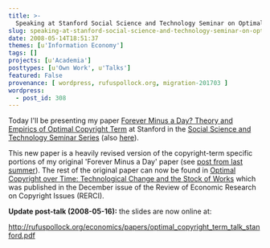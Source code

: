 ```yaml
---
title: >-
  Speaking at Stanford Social Science and Technology Seminar on Optimal Copyright Term
slug: speaking-at-stanford-social-science-and-technology-seminar-on-optimal-copyright-term
date: 2008-05-14T18:51:37
themes: [u'Information Economy']
tags: []
projects: [u'Academia']
posttypes: [u'Own Work', u'Talks']
featured: False
provenance: [ wordpress, rufuspollock.org, migration-201703 ]
wordpress:
  - post_id: 308
---
```


Today I'll be presenting my paper [Forever Minus a Day? Theory and Empirics of Optimal Copyright Term](http://www.rufuspollock.org/economics/papers/optimal_copyright_term.pdf) at Stanford in the [Social Science and Technology Seminar Series](http://cyberlaw.stanford.edu/node/5635) (also [here](http://siepr.stanford.edu/programs/SST_Seminars/index.html)).

This new paper is a heavily revised version of the copyright-term specific portions of my original 'Forever Minus a Day' paper (see [post from last summer](http://www.rufuspollock.org/2007/07/09/forever-minus-a-day-some-theory-and-empirics-of-optimal-copyright/)). The rest of the original paper can now be found in [Optimal Copyright over Time: Technological Change and the Stock of Works](http://www.rufuspollock.org/economics/papers/optimal_copyright_over_time.pdf) which was published in the December issue of the Review of Economic Research on Copyright Issues (RERCI).

**Update post-talk (2008-05-16):** the slides are now online at:

<http://rufuspollock.org/economics/papers/optimal_copyright_term_talk_stanford.pdf>

